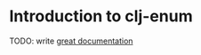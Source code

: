# Introduction to clj-enum

TODO: write [great documentation](http://jacobian.org/writing/great-documentation/what-to-write/)
